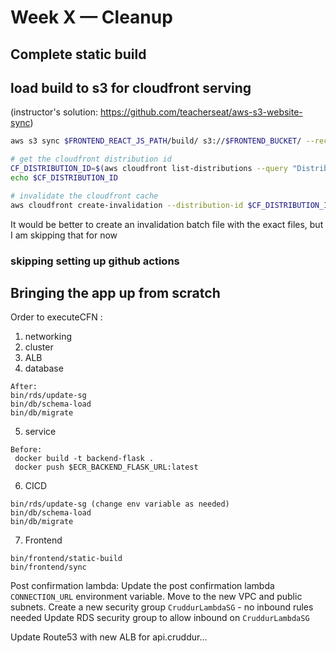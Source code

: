 # Week X — Cleanup

## Complete static build

## load build to s3 for cloudfront serving

(instructor's solution: https://github.com/teacherseat/aws-s3-website-sync)

```sh
aws s3 sync $FRONTEND_REACT_JS_PATH/build/ s3://$FRONTEND_BUCKET/ --recursive

# get the cloudfront distribution id
CF_DISTRIBUTION_ID=$(aws cloudfront list-distributions --query "DistributionList.Items[?contains(Aliases.Items, 'cruddur.n5n.org')].Id" --output text)
echo $CF_DISTRIBUTION_ID

# invalidate the cloudfront cache
aws cloudfront create-invalidation --distribution-id $CF_DISTRIBUTION_ID --paths "/*"
```

It would be better to create an invalidation batch file with the exact files, but I am skipping that for now

### skipping setting up github actions

## Bringing the app up from scratch

Order to executeCFN :

1. networking
2. cluster
3. ALB
4. database

```
After:
bin/rds/update-sg
bin/db/schema-load
bin/db/migrate
```

5. service

```
Before:
 docker build -t backend-flask .
 docker push $ECR_BACKEND_FLASK_URL:latest
```

6. CICD

```
bin/rds/update-sg (change env variable as needed)
bin/db/schema-load
bin/db/migrate
```

7. Frontend

```
bin/frontend/static-build
bin/frontend/sync
```

Post confirmation lambda:
Update the post confirmation lambda `CONNECTION_URL` environment variable.
Move to the new VPC and public subnets.
Create a new security group `CruddurLambdaSG` - no inbound rules needed
Update RDS security group to allow inbound on `CruddurLambdaSG`

Update Route53 with new ALB for api.cruddur...
